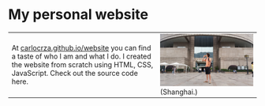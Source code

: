 # My personal website

<table border="0">
<tr><td>At <a href="http://carlocrza.github.io/website">carlocrza.github.io/website</a> you can find a taste of who I am and what I do. I created the website from scratch using HTML, CSS, JavaScript. Check out the source code here.</td><td><img src="./files/carlo.jpg">(Shanghai.)</span></td></tr>
</table>
